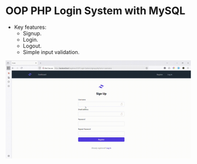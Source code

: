 # OOP PHP Login System with MySQL

- Key features:
  - Signup.
  - Login.
  - Logout.
  - Simple input validation.

![Demo](demo.gif)
